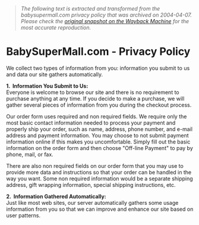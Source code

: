 > *The following text is extracted and transformed from the babysupermall.com privacy policy that was archived on 2004-04-07. Please check the [original snapshot on the Wayback Machine](https://web.archive.org/web/20040407154406id_/http%3A//www.babysupermall.com/Help/Privacy.html) for the most accurate reproduction.*

# BabySuperMall.com - Privacy Policy

We collect two types of information from you: information you submit to us and data our site gathers automatically. 

**1.  Information You Submit to Us:**  
Everyone is welcome to browse our site and there is no requirement to purchase anything at any time. If you decide to make a purchase, we will gather several pieces of information from you during the checkout process. 

Our order form uses required and non required fields. We require only the most basic contact information needed to process your payment and properly ship your order, such as name, address, phone number, and e-mail address and payment information. You may choose to not submit payment information online if this makes you uncomfortable. Simply fill out the basic information on the order form and then choose "Off-line Payment" to pay by phone, mail, or fax. 

There are also non required fields on our order form that you may use to provide more data and instructions so that your order can be handled in the way you want. Some non required information would be a separate shipping address, gift wrapping information, special shipping instructions, etc. 

**2.  Information Gathered Automatically:**  
Just like most web sites, our server automatically gathers some usage information from you so that we can improve and enhance our site based on user patterns. 
